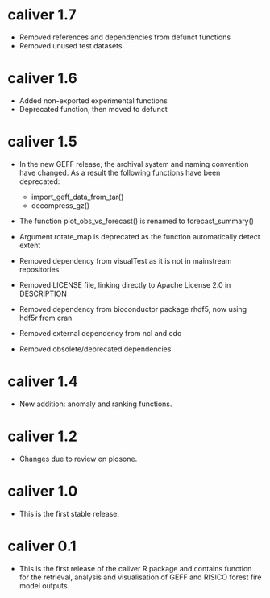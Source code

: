 # caliver 1.7

* Removed references and dependencies from defunct functions
* Removed unused test datasets.

# caliver 1.6

* Added non-exported experimental functions
* Deprecated function, then moved to defunct

# caliver 1.5

* In the new GEFF release, the archival system and naming convention have changed. As a result the following functions have been deprecated:

  - import_geff_data_from_tar()
  - decompress_gz()

* The function plot_obs_vs_forecast() is renamed to forecast_summary()
* Argument rotate_map is deprecated as the function automatically detect extent
* Removed dependency from visualTest as it is not in mainstream repositories
* Removed LICENSE file, linking directly to Apache License 2.0 in DESCRIPTION
* Removed dependency from bioconductor package rhdf5, now using hdf5r from cran
* Removed external dependency from ncl and cdo
* Removed obsolete/deprecated dependencies

# caliver 1.4

* New addition: anomaly and ranking functions.

# caliver 1.2

* Changes due to review on plosone.

# caliver 1.0

* This is the first stable release.

# caliver 0.1

* This is the first release of the caliver R package and contains function for the retrieval, analysis and visualisation of GEFF and RISICO forest fire model outputs.
